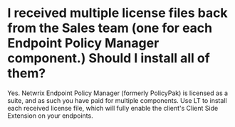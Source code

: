 # I received multiple license files back from the Sales team (one for each Endpoint Policy Manager component.) Should I install all of them?

Yes. Netwrix Endpoint Policy Manager (formerly PolicyPak) is licensed as a suite, and as such you
have paid for multiple components. Use LT to install each received license file, which will fully
enable the client's Client Side Extension on your endpoints.
